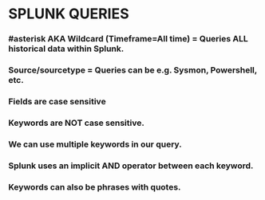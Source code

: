 # SPLUNK QUERIES

### #asterisk AKA Wildcard (Timeframe=All time) = Queries ALL historical data within Splunk.

### Source/sourcetype = Queries can be e.g. Sysmon, Powershell, etc.

### Fields are case sensitive

### Keywords are NOT case sensitive.

### We can use multiple keywords in our query.

### Splunk uses an implicit AND operator between each keyword.

### Keywords can also be phrases with quotes.

